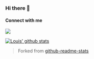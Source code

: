 ### Hi there 👋

#### Connect with me

![](https://cdn.jsdelivr.net/npm/simple-icons@v3/icons/linkedin)

[![Louis' github stats](https://github-readme-stats.louis-manabat.vercel.app/api?username=louis-manabat&theme=dark&show_icons=true&include_all_commits=true&count_private=true)](https://github.com/louis-manabat/github-readme-stats)

> Forked from [github-readme-stats](https://github.com/anuraghazra/github-readme-stats "anuraghazra/github-readme-stats")

<!-- <img align="centre" src="https://github-readme-stats.louis-manabat.vercel.app/api/top-langs/?username=louis-manabat&layout=compact&theme=dark&count_private=true" /> -->

<!--
**louis-manabat/louis-manabat** is a ✨ _special_ ✨ repository because its `README.md` (this file) appears on your GitHub profile.

Here are some ideas to get you started:

- 🔭 I’m currently working on ...
- 🌱 I’m currently learning ...
- 👯 I’m looking to collaborate on ...
- 🤔 I’m looking for help with ...
- 💬 Ask me about ...
- 📫 How to reach me: ...
- 😄 Pronouns: ...
- ⚡ Fun fact: ...
-->
